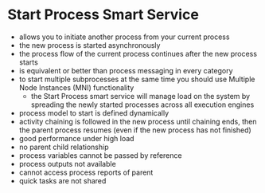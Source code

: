 # Start Process Smart Service
- allows you to initiate another process from your current process
- the new process is started asynchronously 
- the process flow of the current process continues after the new process starts
- is equivalent or better than process messaging in every category
- to start multiple subprocesses at the same time you should use Multiple Node Instances (MNI) functionality
    -  the Start Process smart service will manage load on the system by spreading the newly started processes across all execution engines
- process model to start is defined	dynamically
- activity chaining is followed in the new process until chaining ends, then the parent process resumes (even if the new process has not finished)
- good performance under high load
- no parent child relationship
- process variables cannot be passed by reference
- process outputs not available
- cannot access process reports of parent
- quick tasks are not shared